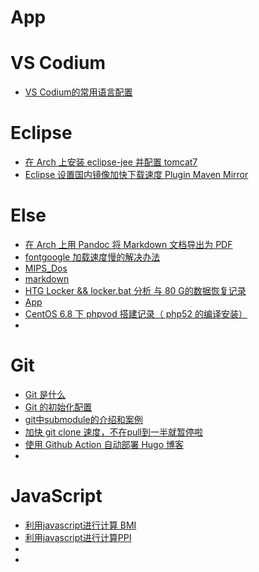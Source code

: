 # App
# VS Codium

- [VS Codium的常用语言配置](/code/app/VSCodiumConfigure.md)

# Eclipse

- [在 Arch 上安装 eclipse-jee 并配置 tomcat7](/code/app/eclipse.md)
- [Eclipse 设置国内镜像加快下载速度 Plugin Maven Mirror](/code/app/eclipse-mirror.md)

# Else

- [在 Arch 上用 Pandoc 将 Markdown 文档导出为 PDF](/code/app/pandoc.md)
- [fontgoogle 加载速度慢的解决办法](/code/app/fontgoogle.md)
- [MIPS_Dos](/code/app/MIPS_Dos.md)
- [markdown](/code/app/markdown.md)
- [HTG Locker && locker.bat 分析 与 80 G的数据恢复记录](/code/app/htglocker.md)
- [App](/code/app/app.md)
- [CentOS 6.8 下 phpvod 搭建记录（ php52 的编译安装）](/code/app/phpvod.md)
- [](/code/app/.md)

# Git

- [Git 是什么](/code/git/WhatsGit.md)
- [Git 的初始化配置](/code/git/GitConfigUsage.md)
- [git中submodule的介绍和案例](/code/git/GitSubmodule.md)
- [加快 git clone 速度，不在pull到一半就暂停啦](/code/git/GitCloneSlowFix.md)
- [使用 Github Action 自动部署 Hugo 博客](/code/git/github_action.md)
- [](/code/git/.md)

# JavaScript

- [利用javascript进行计算 BMI](/code/js/JsDemoBmi.md)
- [利用javascript进行计算PPI](/code/js/JsDemoPpi.md)
- [](/code/js/.md)
- [](/code/js/.md)